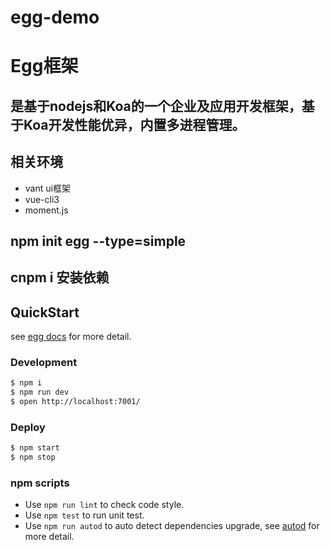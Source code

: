 # egg-demo
# Egg框架

## 是基于nodejs和Koa的一个企业及应用开发框架，基于Koa开发性能优异，内置多进程管理。

## 相关环境
  - vant ui框架
  - vue-cli3
  - moment.js

## npm init egg --type=simple

## cnpm i 安装依赖

## QuickStart

<!-- add docs here for user -->

see [egg docs][egg] for more detail.

### Development

```bash
$ npm i
$ npm run dev
$ open http://localhost:7001/
```

### Deploy

```bash
$ npm start
$ npm stop
```

### npm scripts

- Use `npm run lint` to check code style.
- Use `npm test` to run unit test.
- Use `npm run autod` to auto detect dependencies upgrade, see [autod](https://www.npmjs.com/package/autod) for more detail.


[egg]: https://eggjs.org
